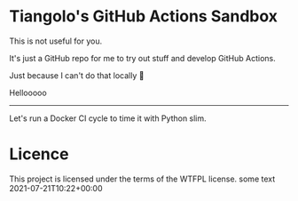 # Tiangolo's GitHub Actions Sandbox

This is not useful for you.

It's just a GitHub repo for me to try out stuff and develop GitHub Actions.

Just because I can't do that locally 🤷

Hellooooo

---

Let's run a Docker CI cycle to time it with Python slim.

# Licence

This project is licensed under the terms of the WTFPL license.
some text 2021-07-21T10:22+00:00
